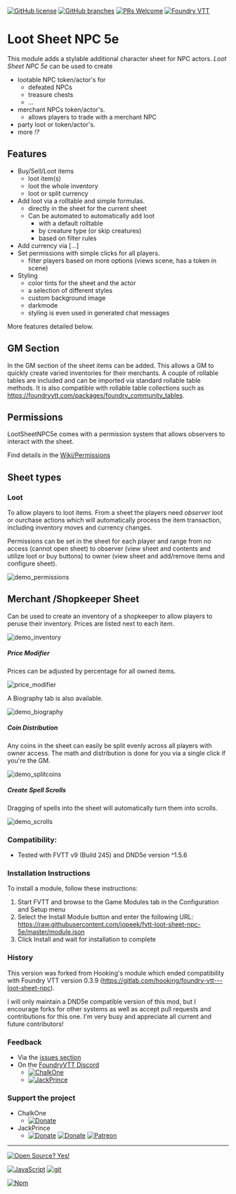 [![GitHub license](https://badgen.net/github/license/jopeek/fvtt-loot-sheet-npc-5e)](https://github.com/jopeek/fvtt-loot-sheet-npc-5e/blob/master/LICENSE.md)
[![GitHub branches](https://badgen.net/github/branches/jopeek/fvtt-loot-sheet-npc-5e)](https://github.com/jopeek/fvtt-loot-sheet-npc-5e/branches) [![PRs Welcome](https://img.shields.io/badge/PRs-welcome-brightgreen.svg?style=flat-square)](http://makeapullrequest.com)
[![Foundry VTT](https://img.shields.io/badge/Build_4-Foundry_VTT-orange.svg)](https://foundryvtt.com)



# Loot Sheet NPC 5e #

This module adds a stylable additional character sheet for NPC actors.
_Loot Sheet NPC 5e_ can be used to create
* lootable NPC token/actor's for
    * defeated NPCs
    * treasure chests
    * ...
* merchant NPCs token/actor's.
    * allows players to trade with a merchant NPC
* party loot or token/actor's.
* more _!?_


## Features

* Buy/Sell/Loot items
    * loot item(s)
    * loot the whole inventory
    * loot or split currency
* Add loot via a rolltable and simple formulas.
    * directly in the sheet for the current sheet
    * Can be automated to automatically add loot
        * with a default rolltable
        * by creature type (or skip creatures)
        * based on filter rules
* Add currency via [...]
* Set permissions with simple clicks for all players.
    * filter players based on more options (views scene, has a token in scene)
* Styling
    * color tints for the sheet and the actor
    * a selection of different styles
    * custom background image
    * darkmode
    * styling is even used in generated chat messages

More features detailed below.

## GM Section
In the GM section of the sheet items can be added.
This allows a GM to quickly create varied inventories for their merchants. A couple of rollable tables are included and can be imported via standard rollable table methods.
It is also compatible with rollable table collections such as https://foundryvtt.com/packages/foundry_community_tables.
## Permissions
LootSheetNPC5e comes with a permission system that allows observers to interact with the sheet.

Find details in the [Wiki/Permissions](https://github.com/DanielBoettner/fvtt-loot-sheet-npc-5e/wiki/Permissions)
## Sheet types
### Loot
To allow players to loot items. From a sheet the players need *observer*
loot or ourchase actions which will automatically process the item transaction, including inventory moves and currency changes.

Permissions can be set in the sheet for each player and range from no access (cannot open sheet) to observer (view sheet and contents and utilize loot or buy buttons) to owner (view sheet and add/remove items and configure sheet).

![demo_permissions](https://thumbs.gfycat.com/CaringWildKoi-size_restricted.gif)

## Merchant /Shopkeeper Sheet
Can be used to create an inventory of a shopkeeper to allow players to peruse their inventory. Prices are listed next to each item.

![demo_inventory](https://raw.githubusercontent.com/jopeek/fvtt-loot-sheet-npc-5e/master/images/demo_inventory.jpg)

##### Price Modifier
Prices can be adjusted by percentage for all owned items.

![price_modifier](https://thumbs.gfycat.com/WelloffFortunateInganue-size_restricted.gif)

A Biography tab is also available.

![demo_biography](https://raw.githubusercontent.com/jopeek/fvtt-loot-sheet-npc-5e/master/images/demo_biography.jpg)

##### Coin Distribution
Any coins in the sheet can easily be split evenly across all players with owner access. The math and distribution is done for you via a single click if you're the GM.

![demo_splitcoins](https://thumbs.gfycat.com/ElementaryDependentGalapagosdove-size_restricted.gif)

##### Create Spell Scrolls
Dragging of spells into the sheet will automatically turn them into scrolls.

![demo_scrolls](https://thumbs.gfycat.com/LividAccurateFluke-size_restricted.gif)

### Compatibility:
- Tested with FVTT v9 (Build 245) and DND5e version ^1.5.6

### Installation Instructions

To install a module, follow these instructions:

1. Start FVTT and browse to the Game Modules tab in the Configuration and Setup menu
2. Select the Install Module button and enter the following URL: https://raw.githubusercontent.com/jopeek/fvtt-loot-sheet-npc-5e/master/module.json
3. Click Install and wait for installation to complete

### History

This version was forked from Hooking's module which ended compatibility with Foundry VTT version 0.3.9 (https://gitlab.com/hooking/foundry-vtt---loot-sheet-npc).

I will only maintain a DND5e compatible version of this mod, but I encourage forks for other systems as well as accept pull requests and contributions for this one. I'm very busy and appreciate all current and future contributors!

### Feedback

* Via the [issues section](https://github.com/jopeek/fvtt-loot-sheet-npc-5e/issues)
* On the [FoundryVTT Discord](https://discord.gg/foundryvtt)
    * [![ChalkOne](https://badgen.net/badge/icon/ChalkOne?icon=discord&label)](https://discordapp.com/users/ChalkOneChalkOne#5678)
    * [![JackPrince](https://badgen.net/badge/icon/JackPrince?icon=discord&label)](https://discordapp.com/users/JackPrince#0494)

### Support the project
* ChalkOne
    * [![Donate](https://img.shields.io/badge/Donate-BuyMeACoffee-green.svg)](https://www.buymeacoffee.com/ChalkOne)
* JackPrince
    * [![Donate](https://img.shields.io/badge/Donate-PayPal-green.svg)](https://www.paypal.me/JackPrince) [![Donate](https://img.shields.io/badge/Donate-Kofi-green.svg)](ko-fi.com/danielboettner) [![Patreon](https://img.shields.io/badge/Patreon-JackPrince-blue.svg)](https://www.patreon.com/JackPrince)
----
[![Open Source? Yes!](https://badgen.net/badge/Open%20Source%20%3F/Yes%21/blue?icon=github)](https://github.com/Naereen/badges/)

[![JavaScript](https://img.shields.io/badge/--F7DF1E?logo=javascript&logoColor=000)](https://www.javascript.com/)
[![git](https://img.shields.io/badge/--F05032?logo=git&logoColor=ffffff)](http://git-scm.com/)

[![Npm](https://badgen.net/badge/icon/npm?icon=npm&label)](https://https://npmjs.com/)